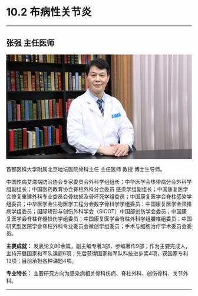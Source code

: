 # 10.2 布病性关节炎

---

## 张强 主任医师

![1681552785512](image/c10_002/1681552785512.png)

首都医科大学附属北京地坛医院骨科主任 主任医师 教授 博士生导师。

中国性病艾滋病防治协会专家委员会外科学组组长；中华医学会热带病分会外科学组副组长；中国医药教育协会脊柱外科分会委员 感染学组副组长；中国康复医学会修复重建外科专业委员会骨缺损及骨坏死学组委员；中国康复医学会脊柱感染学组委员；中华医学会生物医学工程分会数字骨科学学组委员；中国康复医学会颈椎病学组委员；国际矫形与创伤外科学会（SICOT）中国部创伤学会委员；中国康复医学会脊柱脊髓损伤学组委员；中国康复医学会脊柱外科学组腰椎组委员；中国研究型医院学会脊柱外科专业委员会微创学组委员；手术与细胞治疗学术委员会委员。


**主要成就：** 发表论文80余篇，副主编专著3部，参编著作9部；作为主要完成人，主持开展国家和军队课题6项；先后获得国家和军队科技进步奖4项，获国家专利13项；目前承担各种课题4项。


**专业特长：** 主要研究方向为感染病相关骨科伤病、脊柱外科、创伤骨科、关节外科。

---
